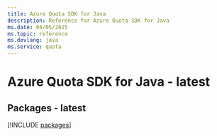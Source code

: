 ```yaml
---
title: Azure Quota SDK for Java
description: Reference for Azure Quota SDK for Java
ms.date: 04/05/2025
ms.topic: reference
ms.devlang: java
ms.service: quota
---
```

# Azure Quota SDK for Java - latest
## Packages - latest
[!INCLUDE [packages](quota-index.md)]